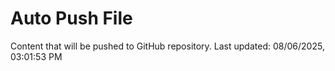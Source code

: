 # Auto Push File

Content that will be pushed to GitHub repository.
Last updated: 08/06/2025, 03:01:53 PM